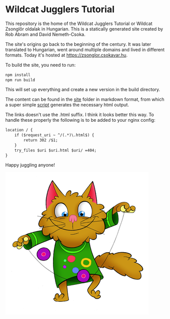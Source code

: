 # Wildcat Jugglers Tutorial

This repository is the home of the Wildcat Jugglers Tutorial 
or Wildcat Zsonglőr oldalak in Hungarian. This is a 
statically generated site created by Rob Abram and 
David Nemeth-Csoka. 

The site's origins go back to the beginning of the century. 
It was later translated to Hungarian, went around 
multiple domains and lived in different formats. Today it's 
hosted at https://zsonglor.csokavar.hu.

To build the site, you need to run:

``` 
npm install
npm run build
```

This will set up everything and create a new version in the 
build directory.

The content can be found in the [site](site) folder in 
markdown format, from which a super simple [script](src/index.ts) 
generates the necessary html output.

The links doesn't use the .html suffix. I think it looks 
better this way. To handle these properly the following is 
to be added to your nginx config:

```
location / {
    if ($request_uri ~ ^/(.*)\.html$) {
        return 302 /$1;
    }
    try_files $uri $uri.html $uri/ =404;
}
```

Happy juggling anyone!

![img](site/images/diabolo-macska.png)
